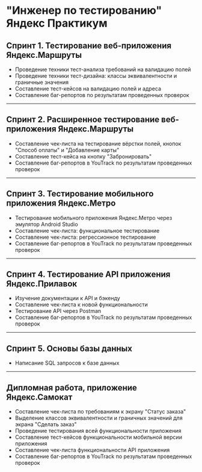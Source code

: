 # "Инженер по тестированию" Яндекс Практикум
## Спринт 1. Тестирование веб-приложения Яндекс.Маршруты
- Проведение техники тест-анализа требований на валидацию полей
- Проведение техники тест-дизайна: классы эквивалентности и граничные значения
- Составление тест-кейсов на валидацию полей и адреса
- Составление баг-репортов по результатам проведенных проверок
---
## Спринт 2. Расширенное тестирование веб-приложения Яндекс.Маршруты
- Составление чек-листа на тестирование вёрстки полей, кнопок "Способ оплаты" и "Добавление карты"
- Составление тест-кейса на кнопку "Забронировать"
- Составление баг-репортов в YouTrack по результатам проведенных проверок
---
## Спринт 3. Тестирование мобильного приложения Яндекс.Метро
- Тестирование мобильного приложения Яндекс.Метро через эмулятор Android Studio
- Составление чек-листа: функциональное тестирование
- Составление чек-листа: регрессионное тестирование
- Составление баг-репортов в YouTrack по результатам проведенных проверок
---
## Спринт 4. Тестирование API приложения Яндекс.Прилавок
- Изучение документации к API и бэкенду
- Составление чек-листа к новой функциональности
- Тестирование API через Postman
- Составление баг-репортов в YouTrack по результатам проведенных проверок
---
## Спринт 5. Основы базы данных
- Написание SQL запросов к базе данных
---
## Дипломная работа, приложение Яндекс.Самокат
- Составление чек-листа по требованиям к экрану "Статус заказа"
- Выделение классов эквивалентности и граничных значений для экрана "Сделать заказ"
- Проведение тестирования всей функциональности приложения
- Составление тест-кейсов функциональности мобильной версии приложения
- Составление чек-листа функциональности API приложения
- Составление баг-репортов в YouTrack по результатам проведенных проверок
